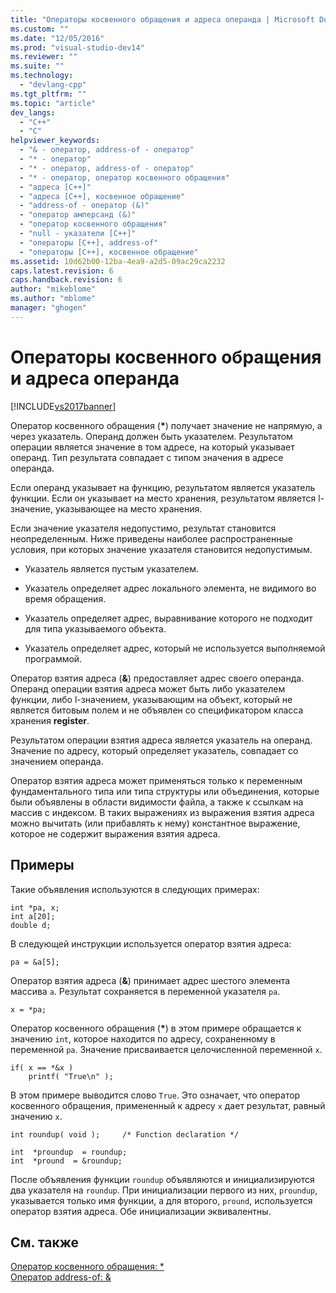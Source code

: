 ```yaml
---
title: "Операторы косвенного обращения и адреса операнда | Microsoft Docs"
ms.custom: ""
ms.date: "12/05/2016"
ms.prod: "visual-studio-dev14"
ms.reviewer: ""
ms.suite: ""
ms.technology: 
  - "devlang-cpp"
ms.tgt_pltfrm: ""
ms.topic: "article"
dev_langs: 
  - "C++"
  - "C"
helpviewer_keywords: 
  - "& - оператор, address-of - оператор"
  - "* - оператор"
  - "* - оператор, address-of - оператор"
  - "* - оператор, оператор косвенного обращения"
  - "адреса [C++]"
  - "адреса [C++], косвенное обращение"
  - "address-of - оператор (&)"
  - "оператор амперсанд (&)"
  - "оператор косвенного обращения"
  - "null - указатели [C++]"
  - "операторы [C++], address-of"
  - "операторы [C++], косвенное обращение"
ms.assetid: 10d62b00-12ba-4ea9-a2d5-09ac29ca2232
caps.latest.revision: 6
caps.handback.revision: 6
author: "mikeblome"
ms.author: "mblome"
manager: "ghogen"
---
```

# Операторы косвенного обращения и адреса операнда
[!INCLUDE[vs2017banner](../assembler/inline/includes/vs2017banner.md)]

Оператор косвенного обращения \(**\***\) получает значение не напрямую, а через указатель.  Операнд должен быть указателем.  Результатом операции является значение в том адресе, на который указывает операнд.  Тип результата совпадает с типом значения в адресе операнда.  
  
 Если операнд указывает на функцию, результатом является указатель функции.  Если он указывает на место хранения, результатом является l\-значение, указывающее на место хранения.  
  
 Если значение указателя недопустимо, результат становится неопределенным.  Ниже приведены наиболее распространенные условия, при которых значение указателя становится недопустимым.  
  
-   Указатель является пустым указателем.  
  
-   Указатель определяет адрес локального элемента, не видимого во время обращения.  
  
-   Указатель определяет адрес, выравнивание которого не подходит для типа указываемого объекта.  
  
-   Указатель определяет адрес, который не используется выполняемой программой.  
  
 Оператор взятия адреса \(**&**\) предоставляет адрес своего операнда.  Операнд операции взятия адреса может быть либо указателем функции, либо l\-значением, указывающим на объект, который не является битовым полем и не объявлен со спецификатором класса хранения **register**.  
  
 Результатом операции взятия адреса является указатель на операнд.  Значение по адресу, который определяет указатель, совпадает со значением операнда.  
  
 Оператор взятия адреса может применяться только к переменным фундаментального типа или типа структуры или объединения, которые были объявлены в области видимости файла, а также к ссылкам на массив с индексом.  В таких выражениях из выражения взятия адреса можно вычитать \(или прибавлять к нему\) константное выражение, которое не содержит выражения взятия адреса.  
  
## Примеры  
 Такие объявления используются в следующих примерах:  
  
```  
int *pa, x;  
int a[20];  
double d;  
```  
  
 В следующей инструкции используется оператор взятия адреса:  
  
```  
pa = &a[5];  
```  
  
 Оператор взятия адреса \(**&**\) принимает адрес шестого элемента массива `a`.  Результат сохраняется в переменной указателя `pa`.  
  
```  
x = *pa;  
```  
  
 Оператор косвенного обращения \(**\***\) в этом примере обращается к значению `int`, которое находится по адресу, сохраненному в переменной `pa`.  Значение присваивается целочисленной переменной `x`.  
  
```  
if( x == *&x )  
    printf( "True\n" );  
```  
  
 В этом примере выводится слово `True`. Это означает, что оператор косвенного обращения, примененный к адресу `x` дает результат, равный значению `x`.  
  
```  
int roundup( void );     /* Function declaration */  
  
int  *proundup  = roundup;  
int  *pround  = &roundup;  
```  
  
 После объявления функции `roundup` объявляются и инициализируются два указателя на `roundup`.  При инициализации первого из них, `proundup`, указывается только имя функции, а для второго, `pround`, используется оператор взятия адреса.  Обе инициализации эквивалентны.  
  
## См. также  
 [Оператор косвенного обращения: \*](../cpp/indirection-operator-star.md)   
 [Оператор address\-of: &](../cpp/address-of-operator-amp.md)